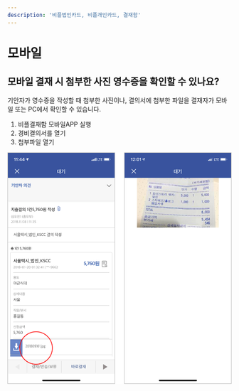 ```yaml
---
description: '비플법인카드, 비플개인카드, 결재함'
---
```


# 모바일

## 모바일 결재 시 첨부한 사진 영수증을 확인할 수 있나요? <a id="01"></a>

기안자가 영수증을 작성할 때 첨부한 사진이나, 결의서에 첨부한 파일을 결재자가 모바일 또는 PC에서 확인할 수 있습니다.

1. 비플결재함 모바일APP 실행
2. 경비결의서를 열기
3. 첨부파일 열기

![](../.gitbook/assets/undefined%20%288%29.png)

